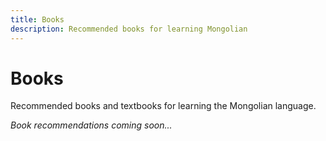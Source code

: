 ```yaml
---
title: Books
description: Recommended books for learning Mongolian
---
```


# Books

Recommended books and textbooks for learning the Mongolian language.

*Book recommendations coming soon...*